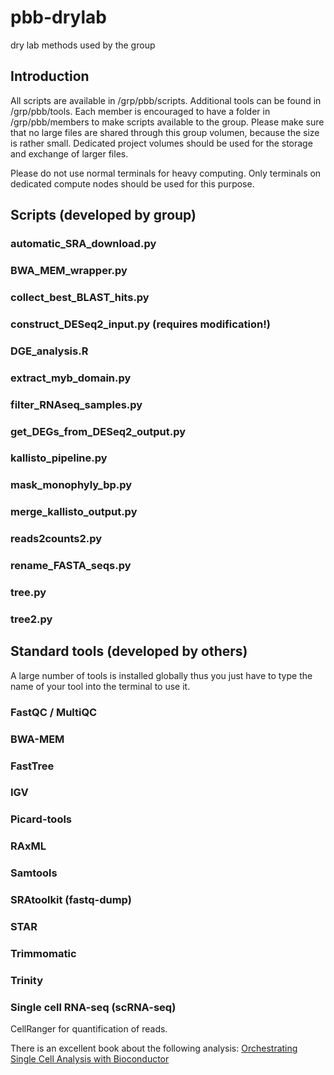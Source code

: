 # pbb-drylab
dry lab methods used by the group

## Introduction 

All scripts are available in /grp/pbb/scripts. Additional tools can be found in /grp/pbb/tools. Each member is encouraged to have a folder in /grp/pbb/members to make scripts available to the group. Please make sure that no large files are shared through this group volumen, because the size is rather small. Dedicated project volumes should be used for the storage and exchange of larger files.

Please do not use normal terminals for heavy computing. Only terminals on dedicated compute nodes should be used for this purpose.


## Scripts (developed by group)

### automatic_SRA_download.py

### BWA_MEM_wrapper.py

### collect_best_BLAST_hits.py

### construct_DESeq2_input.py (requires modification!)

### DGE_analysis.R

### extract_myb_domain.py

### filter_RNAseq_samples.py

### get_DEGs_from_DESeq2_output.py

### kallisto_pipeline.py

### mask_monophyly_bp.py

### merge_kallisto_output.py

### reads2counts2.py

### rename_FASTA_seqs.py

### tree.py

### tree2.py




## Standard tools (developed by others)

A large number of tools is installed globally thus you just have to type the name of your tool into the terminal to use it.

### FastQC / MultiQC

### BWA-MEM

### FastTree

### IGV

### Picard-tools

### RAxML

### Samtools

### SRAtoolkit (fastq-dump)

### STAR

### Trimmomatic

### Trinity


### Single cell RNA-seq (scRNA-seq)
CellRanger for quantification of reads. 

There is an excellent book about the following analysis: [Orchestrating Single Cell Analysis with Bioconductor](https://bioconductor.org/books/release/OSCA/)




